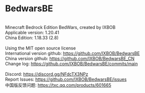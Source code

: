 # BedwarsBE

</br>Minecraft Bedrock Edition BedWars, created by IXBOB
</br> Applicable version: 1.20.41
</br> China Edition: 1.18.33 (2.8)
</br>
</br>Using the MIT open source license
</br>International version github: <https://github.com/IXBOB/BedwarsBE>
</br>China version github: <https://github.com/IXBOB/BedwarsBE_CN>
</br>Change log: <https://github.com/IXBOB/BedwarsBE/commits/main>
</br>
</br>Discord: <https://discord.gg/NFdcTX3NPz>
</br>Report Issues: <https://github.com/IXBOB/BedwarsBE/issues>
</br>中国版反馈问题: <https://txc.qq.com/products/601665>
